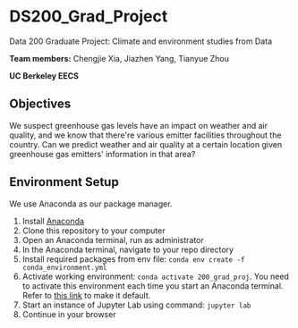 # DS200_Grad_Project
Data 200 Graduate Project: Climate and environment studies from Data

**Team members:** Chengjie Xia, Jiazhen Yang, Tianyue Zhou

**UC Berkeley EECS**

## Objectives
We suspect greenhouse gas levels have an impact on weather and air quality, and we know that there're various emitter facilities throughout the country. Can we predict weather and air quality at a certain location given greenhouse gas emitters' information in that area?

## Environment Setup
We use Anaconda as our package manager. 

1. Install [Anaconda](https://www.anaconda.com/products/distribution)
2. Clone this repository to your computer
3. Open an Anaconda terminal, run as administrator
4. In the Anaconda terminal, navigate to your repo directory
5. Install required packages from env file:  `conda env create -f conda_environment.yml`
6. Activate working environment: `conda activate 200_grad_proj`. You need to activate this environment each time you start an Anaconda terminal. Refer to [this link](https://makeoptim.com/en/tool/conda-default-python-env) to make it default.
7. Start an instance of Jupyter Lab using command: `jupyter lab`
8. Continue in your browser
